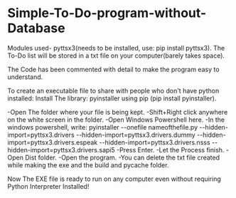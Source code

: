 # Simple-To-Do-program-without-Database

Modules used- pyttsx3(needs to be installed, use: pip install pyttsx3).
The To-Do list will be stored in a txt file on your computer(barely takes space).

The Code has been commented with detail to make the program easy to understand.

To create an executable file to share with people who don't have python installed:
Install The library: pyinstaller using pip (pip install pyinstaller).

-Open The folder where your file is being kept.
-Shift+Right click anywhere on the white screen in the folder.
-Open Windows Powershell here.
-In the windows powershell, write: pyinstaller --onefile nameofthefile.py --hidden-import=pyttsx3.drivers --hidden-import=pyttsx3.drivers.dummy --hidden-import=pyttsx3.drivers.espeak --hidden-import=pyttsx3.drivers.nsss --hidden-import=pyttsx3.drivers.sapi5
-Press Enter.
-Let the Process finish.
-Open Dist folder.
-Open the program.
-You can delete the txt file created while making the exe and the build and pycache folder.


Now The EXE file is ready to run on any computer even without requiring Python Interpreter Installed!
